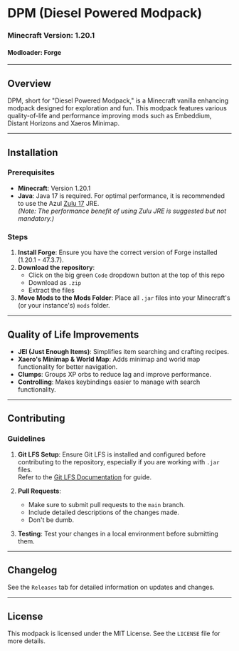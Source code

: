 # DPM (Diesel Powered Modpack)

### Minecraft Version: 1.20.1  
#### Modloader: Forge

---

## Overview

DPM, short for "Diesel Powered Modpack," is a Minecraft vanilla enhancing modpack designed for exploration and fun.
This modpack features various quality-of-life and performance improving mods such as Embeddium, Distant Horizons and Xaeros Minimap.

---

## Installation

### Prerequisites

- **Minecraft**: Version 1.20.1
- **Java**: Java 17 is required. For optimal performance, it is recommended to use the Azul [Zulu 17](https://www.azul.com/downloads/?version=java-17-lts&package=jre#zulu) JRE.  
  *(Note: The performance benefit of using Zulu JRE is suggested but not mandatory.)*

### Steps

1. **Install Forge**: Ensure you have the correct version of Forge installed (1.20.1 - 47.3.7).
2. **Download the repository**:
   - Click on the big green `Code` dropdown button at the top of this repo
   - Download as `.zip`
   - Extract the files
3. **Move Mods to the Mods Folder**: Place all `.jar` files into your Minecraft's (or your instance's) `mods` folder.

---

## Quality of Life Improvements

- **JEI (Just Enough Items)**: Simplifies item searching and crafting recipes.
- **Xaero's Minimap & World Map**: Adds minimap and world map functionality for better navigation.
- **Clumps**: Groups XP orbs to reduce lag and improve performance.
- **Controlling**: Makes keybindings easier to manage with search functionality.

---

## Contributing

### Guidelines

1. **Git LFS Setup**: Ensure Git LFS is installed and configured before contributing to the repository, especially if you are working with `.jar` files.  
   Refer to the [Git LFS Documentation](https://git-lfs.com/) for guide.

2. **Pull Requests**:  
   - Make sure to submit pull requests to the `main` branch.
   - Include detailed descriptions of the changes made.
   - Don't be dumb.

3. **Testing**: Test your changes in a local environment before submitting them.

---

## Changelog

See the `Releases` tab for detailed information on updates and changes.

---

## License

This modpack is licensed under the MIT License. See the `LICENSE` file for more details.
